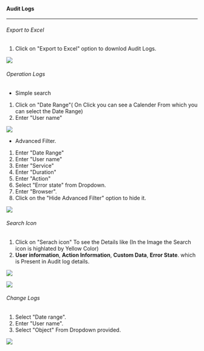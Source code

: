 #### Audit Logs
---
###### Export to Excel
1. Click on "Export to Excel" option to downlod Audit Logs.   

![](/images/AuditLog/Exporttoexcel.png)

###### Operation Logs
* Simple search 
1. Click on  "Date Range"( On Click you can see a Calender From which you can select the Date Range)
1. Enter "User name"

![](/images/AuditLog/Simplesearch.png)

* Advanced Filter.
1. Enter "Date Range"
1. Enter "User name"
1. Enter "Service"
1. Enter "Duration"
1. Enter "Action"
1. Select "Error state" from Dropdown.
1. Enter "Browser".
1. Click on the "Hide Advanced Filter" option to hide it.

![](/images/AuditLog/Advancedfilter.png)

###### Search Icon
1. Click on "Serach icon" To see the Details like (In the Image the Search icon is highlated by Yellow Color)
1. **User information**, **Action Information**, **Custom Data**, **Error State**. which is Present in Audit log details.

![](/images/AuditLog/Searchicon.png)

![](/images/AuditLog/OnclickonSearchicon.png)

###### Change Logs
1. Select "Date range".
1. Enter "User name".
1. Select "Object" From Dropdown provided.   

![](/images/AuditLog/Changelog.png)